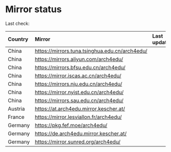 <script src="./time.js"></script>
# Mirror status
Last check: <script type="text/javascript">localize(1699950129.654217);</script>

|Country|Mirror|Last update|
|:------|:-----|:----------|
|China|https://mirrors.tuna.tsinghua.edu.cn/arch4edu/|<script type="text/javascript">localize(1699900214);</script>|
|China|https://mirrors.aliyun.com/arch4edu/|<script type="text/javascript">localize(1699900214);</script>|
|China|https://mirrors.bfsu.edu.cn/arch4edu/|<script type="text/javascript">localize(1699900214);</script>|
|China|https://mirror.iscas.ac.cn/arch4edu/|<script type="text/javascript">localize(1699900214);</script>|
|China|https://mirrors.nju.edu.cn/arch4edu/|<script type="text/javascript">localize(1699900214);</script>|
|China|https://mirror.nyist.edu.cn/arch4edu/|<script type="text/javascript">localize(1699900214);</script>|
|China|https://mirrors.sau.edu.cn/arch4edu/|<script type="text/javascript">localize(1699943562);</script>|
|Austria|https://at.arch4edu.mirror.kescher.at/|<script type="text/javascript">localize(1699943562);</script>|
|France|https://mirror.lesviallon.fr/arch4edu/|<script type="text/javascript">localize(1699900214);</script>|
|Germany|https://pkg.fef.moe/arch4edu/|<script type="text/javascript">localize(1699943562);</script>|
|Germany|https://de.arch4edu.mirror.kescher.at/|<script type="text/javascript">localize(1699943562);</script>|
|Germany|https://mirror.sunred.org/arch4edu/|<script type="text/javascript">localize(1699943562);</script>|

<script src="./tablefilter/tablefilter.js"></script>
<script src="./table.js"></script>